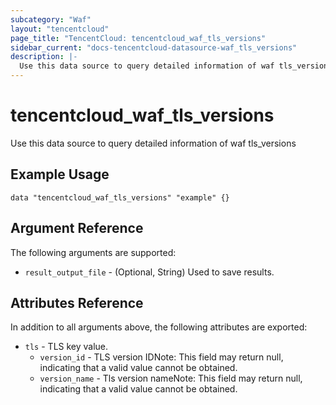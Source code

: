 ```yaml
---
subcategory: "Waf"
layout: "tencentcloud"
page_title: "TencentCloud: tencentcloud_waf_tls_versions"
sidebar_current: "docs-tencentcloud-datasource-waf_tls_versions"
description: |-
  Use this data source to query detailed information of waf tls_versions
---
```


# tencentcloud_waf_tls_versions

Use this data source to query detailed information of waf tls_versions

## Example Usage

```hcl
data "tencentcloud_waf_tls_versions" "example" {}
```

## Argument Reference

The following arguments are supported:

* `result_output_file` - (Optional, String) Used to save results.

## Attributes Reference

In addition to all arguments above, the following attributes are exported:

* `tls` - TLS key value.
  * `version_id` - TLS version IDNote: This field may return null, indicating that a valid value cannot be obtained.
  * `version_name` - Tls version nameNote: This field may return null, indicating that a valid value cannot be obtained.


